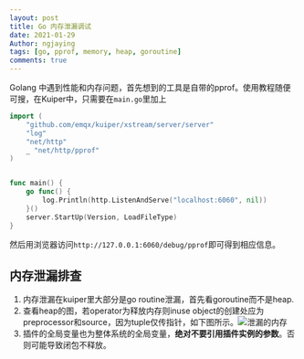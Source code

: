 ```yaml
---
layout: post
title: Go 内存泄漏调试
date: 2021-01-29
Author: ngjaying
tags: [go, pprof, memory, heap, goroutine]
comments: true
---
```


Golang 中遇到性能和内存问题，首先想到的工具是自带的pprof。使用教程随便可搜，在Kuiper中，只需要在`main.go`里加上

```go
import (
	"github.com/emqx/kuiper/xstream/server/server"
	"log"
	"net/http"
	_ "net/http/pprof"
)


func main() {
	go func() {
		log.Println(http.ListenAndServe("localhost:6060", nil))
	}()
	server.StartUp(Version, LoadFileType)
}
```

然后用浏览器访问`http://127.0.0.1:6060/debug/pprof`即可得到相应信息。

## 内存泄漏排查

1. 内存泄漏在kuiper里大部分是go routine泄漏，首先看goroutine而不是heap. 
2. 查看heap的图，若operator为释放内存则inuse object的创建处应为preprocessor和source，因为tuple仅传指针，如下图所示。![泄漏的内存](C:\repos\blog\blog\images\pprof_heap.png)
3. 插件的全局变量也为整体系统的全局变量，**绝对不要引用插件实例的参数**。否则可能导致闭包不释放。







